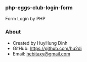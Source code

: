 ### php-eggs-club-login-form
Form Login by PHP

### About
- Created by HuyHung Dinh
- GitHub: https://github.com/hu2di
- Email: hebitaxy@gmail.com
